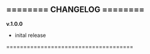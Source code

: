 ## ======== **CHANGELOG** ========

**v.1.0.0**

- inital release


=====================================
